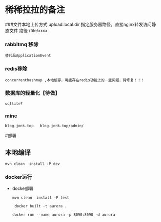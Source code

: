 
# 稀稀拉拉的备注
###文件本地上传方式
    upload.local.dir 指定服务器路径，直接nginx转发访问静态文件 路径  /file/xxxx
### rabbitmq 移除 
    替代品ApplicationEvent
### redis移除
    concurrenthashmap ,本地缓存，可能存在redis功能上的一些问题，待修复！！！
### 数据库的轻量化【待做】 
    sqllite?
### mine
    blog.jonk.top   blog.jonk.top/admin/
#部署

## 本地编译

    mvn clean  install -P dev


### docker运行 

* docke部署

    ```mvn clean  install -P test ```
     
    ``` docker built -t aurora .```
    
    ``` docker run --name aurora -p 8090:8090 -d aurora ```

